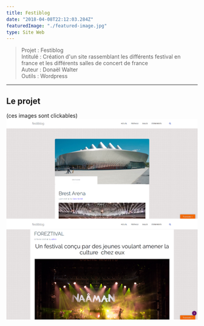 ```yaml
---
title: Festiblog
date: "2018-04-08T22:12:03.284Z"
featuredImage: "./featured-image.jpg"
type: Site Web
---
```

>Projet : Festiblog<br>
>Intitulé : Création  d'un site rassemblant les différents festival en france et les différents salles de concert de france<br>
>Auteur : Donaël Walter <br>
>Outils : Wordpress
----------------------------------------------------------

## Le projet
(ces images sont clickables)
![lerp](./salles.png)
![fest](./festivales.png)